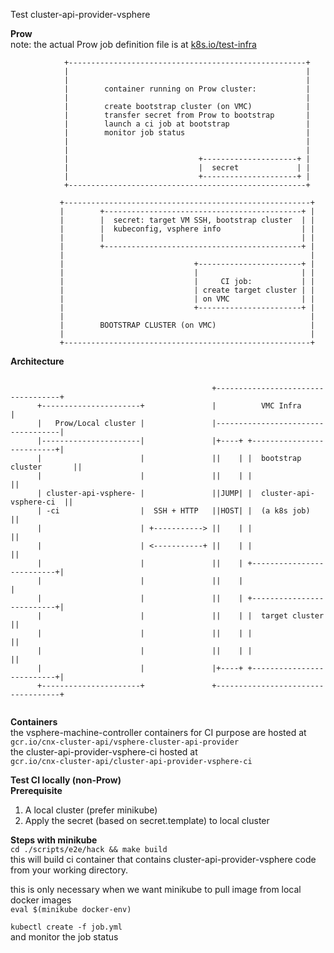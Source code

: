Test cluster-api-provider-vsphere

**Prow**   
note: the actual Prow job definition file is at [k8s.io/test-infra](test-infra/config/jobs/kubernetes-sigs/cluster-api-provider-vsphere)    

```
            +-----------------------------------------------------+
            |                                                     |
            |                                                     |
            |        container running on Prow cluster:           |
            |                                                     |
            |        create bootstrap cluster (on VMC)            |
            |        transfer secret from Prow to bootstrap       |
            |        launch a ci job at bootstrap                 |
            |        monitor job status                           |
            |                                                     |
            |                                                     |
            |                             +---------------------+ |
            |                             |  secret             | |
            |                             +---------------------+ |
            +-----------------------------------------------------+

           +-------------------------------------------------------+
           |        +--------------------------------------------+ |
           |        |  secret: target VM SSH, bootstrap cluster  | |
           |        |  kubeconfig, vsphere info                  | |
           |        |                                            | |
           |        +--------------------------------------------+ |
           |                                                       |
           |                             +-----------------------+ |
           |                             |                       | |
           |                             |     CI job:           | |
           |                             | create target cluster | |
           |                             | on VMC                | |
           |                             +-----------------------+ |
           |                                                       |
           |        BOOTSTRAP CLUSTER (on VMC)                     |
           |                                                       |
           +-------------------------------------------------------+
``` 
 
   
**Architecture**    
```

                                             +-----------------------------------+
      +----------------------+               |          VMC Infra                |
      |   Prow/Local cluster |               |-----------------------------------|
      |----------------------|               |+----+ +--------------------------+|
      |                      |               ||    | |  bootstrap cluster       ||
      |                      |               ||    | |                          ||
      | cluster-api-vsphere- |               ||JUMP| |  cluster-api-vsphere-ci  ||
      | -ci                  |  SSH + HTTP   ||HOST| |  (a k8s job)             ||
      |                      | +-----------> ||    | |                          ||
      |                      | <-----------+ ||    | |                          ||
      |                      |               ||    | +--------------------------+|
      |                      |               ||    |                             |
      |                      |               ||    | +--------------------------+|
      |                      |               ||    | |  target cluster          ||
      |                      |               ||    | |                          ||
      |                      |               ||    | |                          ||
      |                      |               |+----+ +--------------------------+|
      +----------------------+               +-----------------------------------+
                                             
```
      
**Containers**    
the vsphere-machine-controller containers for CI purpose are hosted at   
`gcr.io/cnx-cluster-api/vsphere-cluster-api-provider`   
the cluster-api-provider-vsphere-ci hosted at   
`gcr.io/cnx-cluster-api/cluster-api-provider-vsphere-ci` 


**Test CI locally (non-Prow)**   
****Prerequisite**** 
1) A local cluster (prefer minikube)   
2) Apply the secret (based on secret.template) to local cluster   
 
**Steps with minikube**   
`cd ./scripts/e2e/hack && make build`   
this will build ci container that contains cluster-api-provider-vsphere code from your working directory.    

this is only necessary when we want minikube to pull image from local docker images   
`eval $(minikube docker-env)`   

`kubectl create -f job.yml`   
and monitor the job status   
